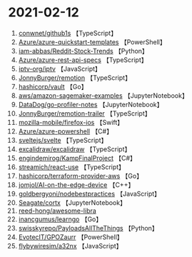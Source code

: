 # 2021-02-12

1. [conwnet/github1s](https://github.com/conwnet/github1s) 【TypeScript】
2. [Azure/azure-quickstart-templates](https://github.com/Azure/azure-quickstart-templates) 【PowerShell】
3. [iam-abbas/Reddit-Stock-Trends](https://github.com/iam-abbas/Reddit-Stock-Trends) 【Python】
4. [Azure/azure-rest-api-specs](https://github.com/Azure/azure-rest-api-specs) 【TypeScript】
5. [iptv-org/iptv](https://github.com/iptv-org/iptv) 【JavaScript】
6. [JonnyBurger/remotion](https://github.com/JonnyBurger/remotion) 【TypeScript】
7. [hashicorp/vault](https://github.com/hashicorp/vault) 【Go】
8. [aws/amazon-sagemaker-examples](https://github.com/aws/amazon-sagemaker-examples) 【JupyterNotebook】
9. [DataDog/go-profiler-notes](https://github.com/DataDog/go-profiler-notes) 【JupyterNotebook】
10. [JonnyBurger/remotion-trailer](https://github.com/JonnyBurger/remotion-trailer) 【TypeScript】
11. [mozilla-mobile/firefox-ios](https://github.com/mozilla-mobile/firefox-ios) 【Swift】
12. [Azure/azure-powershell](https://github.com/Azure/azure-powershell) 【C#】
13. [sveltejs/svelte](https://github.com/sveltejs/svelte) 【TypeScript】
14. [excalidraw/excalidraw](https://github.com/excalidraw/excalidraw) 【TypeScript】
15. [engindemirog/KampFinalProject](https://github.com/engindemirog/KampFinalProject) 【C#】
16. [streamich/react-use](https://github.com/streamich/react-use) 【TypeScript】
17. [hashicorp/terraform-provider-aws](https://github.com/hashicorp/terraform-provider-aws) 【Go】
18. [jomjol/AI-on-the-edge-device](https://github.com/jomjol/AI-on-the-edge-device) 【C++】
19. [goldbergyoni/nodebestpractices](https://github.com/goldbergyoni/nodebestpractices) 【JavaScript】
20. [Seagate/cortx](https://github.com/Seagate/cortx) 【JupyterNotebook】
21. [reed-hong/awesome-libra](https://github.com/reed-hong/awesome-libra) 
22. [inancgumus/learngo](https://github.com/inancgumus/learngo) 【Go】
23. [swisskyrepo/PayloadsAllTheThings](https://github.com/swisskyrepo/PayloadsAllTheThings) 【Python】
24. [EvotecIT/GPOZaurr](https://github.com/EvotecIT/GPOZaurr) 【PowerShell】
25. [flybywiresim/a32nx](https://github.com/flybywiresim/a32nx) 【JavaScript】
